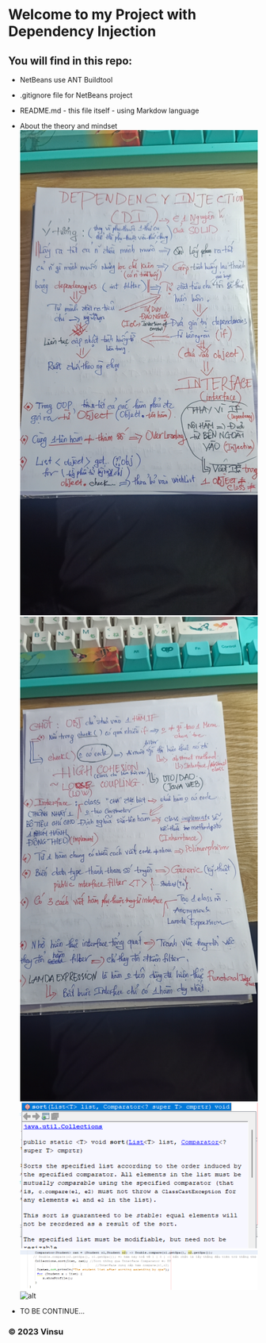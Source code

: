 # Welcome to my Project with Dependency Injection 

## You will find in this repo:

* NetBeans use ANT Buildtool
* .gitignore file for NetBeans project
* README.md - this file itself - using Markdow language
* About the theory and mindset
![alt](DI.png)
![alt](DI_2.png)
![alt](DI3.png)
![alt](DI4.png)
![alt](D5.png)


* TO BE CONTINUE...
### © 2023 Vinsu 
